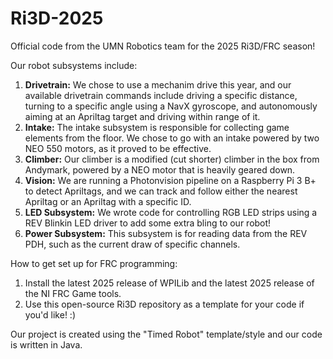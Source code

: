 # Ri3D-2025
Official code from the UMN Robotics team for the 2025 Ri3D/FRC season!
 
 Our robot subsystems include:
 1) **Drivetrain:**  We chose to use a mechanim drive this year, and our available drivetrain commands include driving a specific distance, turning to a specific angle using a NavX gyroscope, and autonomously aiming at an Apriltag target and driving within range of it.
 2) **Intake:** The intake subsystem is responsible for collecting game elements from the floor. We chose to go with an intake powered by two NEO 550 motors, as it proved to be effective.
 3) **Climber:** Our climber is a modified (cut shorter) climber in the box from Andymark, powered by a NEO motor that is heavily geared down.
 4) **Vision:** We are running a Photonvision pipeline on a Raspberry Pi 3 B+ to detect Apriltags, and we can track and follow either the nearest Apriltag or an Apriltag with a specific ID.
 5) **LED Subsystem:** We wrote code for controlling RGB LED strips using a REV Blinkin LED driver to add some extra bling to our robot!
 6) **Power Subsystem:** This subsystem is for reading data from the REV PDH, such as the current draw of specific channels.
 
How to get set up for FRC programming:
1) Install the latest 2025 release of WPILib and the latest 2025 release of the NI FRC Game tools.
2) Use this open-source Ri3D repository as a template for your code if you'd like! :)

Our project is created using the "Timed Robot" template/style and our code is written in Java.

